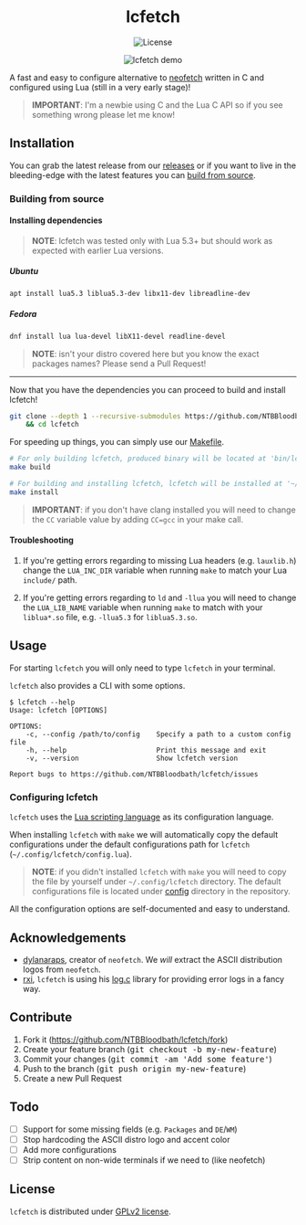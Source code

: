 <div align="center">

# lcfetch

![License](https://img.shields.io/github/license/NTBBloodbath/lcfetch?style=flat-square)

![lcfetch demo](https://user-images.githubusercontent.com/36456999/129203250-efb94aac-d301-4126-a4ae-b8b59f3ddc40.png)

</div>

A fast and easy to configure alternative to [neofetch](https://github.com/dylanaraps/neofetch)
written in C and configured using Lua (still in a very early stage)!

> **IMPORTANT**: I'm a newbie using C and the Lua C API so if you see something wrong
> please let me know!

## Installation

You can grab the latest release from our [releases](https://github.com/NTBBloodbath/lcfetch/releases/latest)
or if you want to live in the bleeding-edge with the latest features you can [build from source](#building-from-source).

### Building from source

#### Installing dependencies

> **NOTE**: lcfetch was tested only with Lua 5.3+ but should work as expected with earlier
> Lua versions.

##### Ubuntu

```sh
apt install lua5.3 liblua5.3-dev libx11-dev libreadline-dev
```

##### Fedora

```sh
dnf install lua lua-devel libX11-devel readline-devel
```

> **NOTE**: isn't your distro covered here but you know the exact packages names? Please
> send a Pull Request!

---

Now that you have the dependencies you can proceed to build and install lcfetch!

```sh
git clone --depth 1 --recursive-submodules https://github.com/NTBBloodbath/lcfetch.git \
    && cd lcfetch
```

For speeding up things, you can simply use our [Makefile](./Makefile).

```sh
# For only building lcfetch, produced binary will be located at 'bin/lcfetch'
make build

# For building and installing lcfetch, lcfetch will be installed at '~/.local/bin'
make install
```

> **IMPORTANT**: if you don't have clang installed you will need to change the `CC` variable
> value by adding `CC=gcc` in your make call.

#### Troubleshooting

1. If you're getting errors regarding to missing Lua headers (e.g. `lauxlib.h`)
    change the `LUA_INC_DIR` variable when running `make` to match your Lua `include/` path.

2. If you're getting errors regarding to `ld` and `-llua` you will need to change the
    `LUA_LIB_NAME` variable when running `make` to match with your `liblua*.so` file, e.g.
    `-llua5.3` for `liblua5.3.so`.

## Usage

For starting `lcfetch` you will only need to type `lcfetch` in your terminal.

`lcfetch` also provides a CLI with some options.

```
$ lcfetch --help
Usage: lcfetch [OPTIONS]

OPTIONS:
    -c, --config /path/to/config    Specify a path to a custom config file
    -h, --help                      Print this message and exit
    -v, --version                   Show lcfetch version

Report bugs to https://github.com/NTBBloodbath/lcfetch/issues
```

### Configuring lcfetch

`lcfetch` uses the [Lua scripting language](https://www.lua.org/) as its configuration
language.

When installing `lcfetch` with `make` we will automatically copy the default configurations
under the default configurations path for `lcfetch` (`~/.config/lcfetch/config.lua`).

> **NOTE**: if you didn't installed `lcfetch` with `make` you will need to copy the file
> by yourself under `~/.config/lcfetch` directory. The default configurations file is
> located under [config](./config) directory in the repository.

All the configuration options are self-documented and easy to understand.

## Acknowledgements

- [dylanaraps](https://github.com/dylanaraps), creator of `neofetch`. We _will_
  extract the ASCII distribution logos from `neofetch`.
- [rxi](https://github.com/rxi), `lcfetch` is using his [log.c](https://github.com/rxi/log.c)
  library for providing error logs in a fancy way.

## Contribute

1. Fork it (https://github.com/NTBBloodbath/lcfetch/fork)
2. Create your feature branch (<kbd>git checkout -b my-new-feature</kbd>)
3. Commit your changes (<kbd>git commit -am 'Add some feature'</kbd>)
4. Push to the branch (<kbd>git push origin my-new-feature</kbd>)
5. Create a new Pull Request

## Todo

- [ ] Support for some missing fields (e.g. `Packages` and `DE`/`WM`)
- [ ] Stop hardcoding the ASCII distro logo and accent color
- [ ] Add more configurations
- [ ] Strip content on non-wide terminals if we need to (like neofetch)

## License

`lcfetch` is distributed under [GPLv2 license](./LICENSE).
